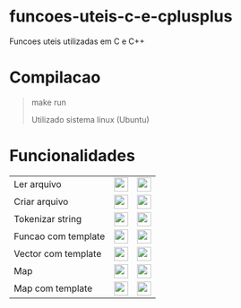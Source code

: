 # funcoes-uteis-c-e-cplusplus

Funcoes uteis utilizadas em C e C++

# Compilacao

> make run
> 
> Utilizado sistema linux (Ubuntu)

# Funcionalidades

<html>
  <table>
    <tr>
      <td>Ler arquivo</td>
      <td> <!-- C -->
          <a href="https://github.com/danieldiv/funcoes-uteis-c-e-cplusplus/blob/main/src/read.cpp#L13">
              <img align="center" height="25" src="https://cdn.jsdelivr.net/gh/devicons/devicon/icons/c/c-original.svg" />
          </a>
      </td>
      <td> <!-- C++ -->
          <a href="https://github.com/danieldiv/funcoes-uteis-c-e-cplusplus/blob/main/src/read.cpp#L69">
              <img align="center" height="25" src="https://cdn.jsdelivr.net/gh/devicons/devicon/icons/cplusplus/cplusplus-original.svg" />
          </a>
      </td>
    </tr>
    <tr>
      <td>Criar arquivo</td>
      <td> <!-- C -->
          <a href="https://github.com/danieldiv/funcoes-uteis-c-e-cplusplus/blob/main/src/read.cpp#L40">
              <img align="center" height="25" src="https://cdn.jsdelivr.net/gh/devicons/devicon/icons/c/c-original.svg" />
          </a>
      </td>
      <td> <!-- C++ -->
          <a href="https://github.com/danieldiv/funcoes-uteis-c-e-cplusplus/blob/main/src/read.cpp#L89">
              <img align="center" height="25" src="https://cdn.jsdelivr.net/gh/devicons/devicon/icons/cplusplus/cplusplus-original.svg" />
          </a>
      </td>
    </tr>
    <tr>
      <td>Tokenizar string</td>
      <td> <!-- C -->
          <a href="https://github.com/danieldiv/funcoes-uteis-c-e-cplusplus/blob/main/src/util.cpp#L13">
              <img align="center" height="25" src="https://cdn.jsdelivr.net/gh/devicons/devicon/icons/c/c-original.svg" />
          </a>
      </td>
      <td> <!-- C++ -->
          <a href="https://github.com/danieldiv/funcoes-uteis-c-e-cplusplus/blob/main/src/util.cpp#L33">
              <img align="center" height="25" src="https://cdn.jsdelivr.net/gh/devicons/devicon/icons/cplusplus/cplusplus-original.svg" />
          </a>
      </td>
    </tr>
    <tr>
      <td>Funcao com template</td>
      <td> <!-- nao possui em C -->
        <a href="#"><img align="center" height="25" src="https://cdn.jsdelivr.net/gh/devicons/devicon/icons/github/github-original.svg"/></a>
      </td>
      <td> <!-- C++ -->
          <a href="https://github.com/danieldiv/funcoes-uteis-c-e-cplusplus/blob/main/apps/main.cpp#L13">
              <img align="center" height="25" src="https://cdn.jsdelivr.net/gh/devicons/devicon/icons/cplusplus/cplusplus-original.svg" />
          </a>
      </td>
    </tr>
    <tr>
      <td>Vector com template</td>
      <td> <!-- nao possui em C -->
        <a href="#"><img align="center" height="25" src="https://cdn.jsdelivr.net/gh/devicons/devicon/icons/github/github-original.svg"/></a>
      </td>
      <td> <!-- C++ -->
          <a href="https://github.com/danieldiv/funcoes-uteis-c-e-cplusplus/blob/main/include/class_template.hpp#L33">
              <img align="center" height="25" src="https://cdn.jsdelivr.net/gh/devicons/devicon/icons/cplusplus/cplusplus-original.svg" />
          </a>
      </td>
    </tr>
    <tr>
      <td>Map</td>
      <td> <!-- nao possui em C -->
          <a href="#"><img align="center" height="25" src="https://cdn.jsdelivr.net/gh/devicons/devicon/icons/github/github-original.svg"/></a>
      </td>
      <td> <!-- C++ -->
          <a href="https://github.com/danieldiv/funcoes-uteis-c-e-cplusplus/blob/main/src/util.cpp#L48">
              <img align="center" height="25" src="https://cdn.jsdelivr.net/gh/devicons/devicon/icons/cplusplus/cplusplus-original.svg" />
          </a>
      </td>
    </tr>
    <tr>
      <td>Map com template</td>
      <td> <!-- nao possui em C -->
          <a href="#"><img align="center" height="25" src="https://cdn.jsdelivr.net/gh/devicons/devicon/icons/github/github-original.svg"/></a>
      </td>
      <td> <!-- C++ -->
          <a href="https://github.com/danieldiv/funcoes-uteis-c-e-cplusplus/blob/main/include/class_template.hpp#L49">
              <img align="center" height="25" src="https://cdn.jsdelivr.net/gh/devicons/devicon/icons/cplusplus/cplusplus-original.svg" />
          </a>
      </td>
    </tr>
</html>

  <!--
- [LENDO E ESCREVENDO NO ARQUIVO](https://github.com/danieldiv/funcoes-uteis-c-e-cplusplus/blob/main/apps/main.cpp#L44)
  - [readFile C](https://github.com/danieldiv/funcoes-uteis-c-e-cplusplus/blob/main/src/read.cpp#L13)
  - [createFile C](https://github.com/danieldiv/funcoes-uteis-c-e-cplusplus/blob/main/src/read.cpp#L40)
  - [readFile C++](https://github.com/danieldiv/funcoes-uteis-c-e-cplusplus/blob/main/src/read.cpp#L69)
  - [createFile C++](https://github.com/danieldiv/funcoes-uteis-c-e-cplusplus/blob/main/src/read.cpp#L89)
- [TOKENIZANDO UMA STRING POR VIRGULA](https://github.com/danieldiv/funcoes-uteis-c-e-cplusplus/blob/main/apps/main.cpp#L63)
  - [tokenizar C](https://github.com/danieldiv/funcoes-uteis-c-e-cplusplus/blob/main/src/util.cpp#L13)
  - [tokenizar C++](https://github.com/danieldiv/funcoes-uteis-c-e-cplusplus/blob/main/src/util.cpp#L33)
- [UTILIZANDO FUNCAO COM TEMPLATE](https://github.com/danieldiv/funcoes-uteis-c-e-cplusplus/blob/main/apps/main.cpp#L77)
  - [function_template C++](https://github.com/danieldiv/funcoes-uteis-c-e-cplusplus/blob/main/apps/main.cpp#L13)
- [UTILIZANDO CLASSE COM TEMPLATE PARA IMPRIMIR O VECTOR](https://github.com/danieldiv/funcoes-uteis-c-e-cplusplus/blob/main/apps/main.cpp#L98)
  - [printVectorTemplate C++](https://github.com/danieldiv/funcoes-uteis-c-e-cplusplus/blob/main/include/class_template.hpp#L33)
- [UTILIZANDO MAP DE FORMA COMUM](https://github.com/danieldiv/funcoes-uteis-c-e-cplusplus/blob/main/apps/main.cpp#L114)
  - [printMap C++](https://github.com/danieldiv/funcoes-uteis-c-e-cplusplus/blob/main/src/util.cpp#L48)
- [UTILIZANDO CLASSE COM TEMPLATE PARA IMPRIMIR O MAP](https://github.com/danieldiv/funcoes-uteis-c-e-cplusplus/blob/main/apps/main.cpp#L146)
  - [printMapTemplate C++](https://github.com/danieldiv/funcoes-uteis-c-e-cplusplus/blob/main/include/class_template.hpp#L49)
-->
